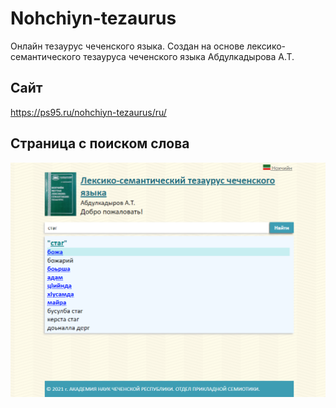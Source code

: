 # Nohchiyn-tezaurus
Онлайн тезаурус чеченского языка. Создан на основе лексико-семантического тезауруса чеченского языка Абдулкадырова А.Т.

## Сайт 
https://ps95.ru/nohchiyn-tezaurus/ru/

## Страница с поиском слова
![alt text](screenshots/scr_nt.png "Страница с поиском слова")
